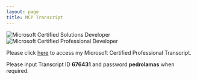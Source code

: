 ```yaml
---
layout: page
title: MCP Transcript
---
```


![Microsoft Certified Solutions Developer](/wp-content/uploads/2016/02/MCSD.png)
![Microsoft Certified Professional Developer](/wp-content/uploads/2013/01/MCPD.png)

Please click [here](https://mcp.microsoft.com/authenticate/validatemcp.aspx) to access my Microsoft Certified Professional Transcript.

Please input Transcript ID **676431** and password **pedrolamas** when required.
